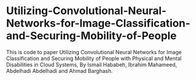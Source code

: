 # Utilizing-Convolutional-Neural-Networks-for-Image-Classification-and-Securing-Mobility-of-People

This is code to paper Utilizing Convolutional Neural Networks for Image Classification and Securing Mobility of People with Physical and Mental Disabilities in Cloud Systems, By Ismail Hababeh, Ibrahim Mahameed, Abdelhadi Abdelhadi and Ahmad Barghash.
